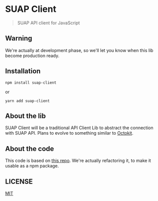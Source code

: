 # SUAP Client

> SUAP API client for JavaScript

## Warning
We're actually at development phase, so we'll let you know when this lib become production ready.

## Installation
``` npm install suap-client ```

or

``` yarn add suap-client ```

## About the lib

SUAP Client will be a traditional API Client Lib to abstract the connection with SUAP API. Plans to evolve to something similar to [Octokit](https://github.com/octokit/rest.js/).

## About the code

This code is based on [this repo](https://github.com/ifrn-oficial/cliente_suap_javascript). We're actually refactoring it, to make it usable as a npm package.

## LICENSE

[MIT](LICENSE)

